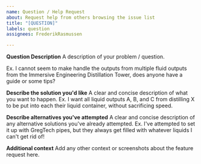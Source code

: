 ```yaml
---
name: Question / Help Request
about: Request help from others browsing the issue list
title: "[QUESTION]"
labels: question
assignees: FrederikRasmussen

---
```


**Question Description**
A description of your problem / question.

Ex. I cannot seem to make handle the outputs from multiple fluid outputs from
the Immersive Engineering Distillation Tower, does anyone have a guide or some tips?

**Describe the solution you'd like**
A clear and concise description of what you want to happen.
Ex. I want all liquid outputs A, B, and C from distilling X to be put into each
their liquid container, without sacrificing speed.

**Describe alternatives you've attempted**
A clear and concise description of any alternative solutions you've already attempted.
Ex. I've attempted to set it up with GregTech pipes, but they always get filled
with whatever liquids I can't get rid of!

**Additional context**
Add any other context or screenshots about the feature request here.
